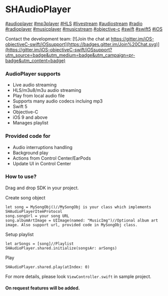 # SHAudioPlayer
[#audioplayer](https://github.com/topics/audioplayer)
[#mp3player](https://github.com/topics/mp3player)
[#HLS](https://github.com/topics/hls)
[#livestream](https://github.com/topics/livestream)
[#audiostream](https://github.com/topics/audiostream)
[#radio](https://github.com/topics/radio)
[#radioplayer](https://github.com/topics/radioplayer)
[#musicplayer](https://github.com/topics/musicplayer)
[#musicstream](https://github.com/topics/musicstream)
[#objective-c](https://github.com/topics/objective-c)
[#swift](https://github.com/topics/swift)
[#swift5](https://github.com/topics/swift5)
[#iOS](https://github.com/topics/ios)

Contact the development team:  [![Join the chat at https://gitter.im/iOS-objectiveC-swift/iOSsupport](https://badges.gitter.im/Join%20Chat.svg)](https://gitter.im/iOS-objectiveC-swift/iOSsupport?utm_source=badge&utm_medium=badge&utm_campaign=pr-badge&utm_content=badge)

### AudioPlayer supports
* Live audio streaming
* HLS/m3u8/m3u audio streaming
* Play from local audio file
* Supports many audio codecs incluing mp3
* Swift 5
* Objective-C
* iOS 9 and above
* Manages playlist


### Provided code for
* Audio interruptions handling
* Background play
* Actions from Control Center/EarPods
* Update UI in Control Center


### How to use?
Drag and drop SDK in your project.

Create song object
```
let song = MySongObj()//MySongObj is your class which implements SHAudioPlayerItemProtocol
song.songUrl = your song URL
song.albumArtImage = UIImage(named: "MusicImg")//Optional album art image. Also support url, provided code in MySongObj class.
```
Setup playlist
```
let arSongs = [song]//Playlist
SHAudioPlayer.shared.initialize(songsAr: arSongs)
```
Play
```
SHAudioPlayer.shared.play(atIndex: 0)
```

For more details, please look `ViewController.swift` in sample project.

#### On request features will be added.
